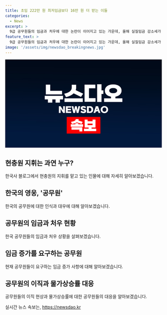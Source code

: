 ```yaml
---
title: 초임 222만 원 최저임금보다 16만 원 더 받는 이들
categories:
  - News
excerpt: >
  9급 공무원들의 임금과 처우에 대한 논란이 이어지고 있는 가운데, 올해 실질임금 감소세가 계속되고 있음이 나타났다. 최저임금에도 불구하고 공무원들의 월급은 낮은 수준에 그치고 있으며, 이로 인해 공무원 직업에 대한 선호도가 급속도로 낮아지는 추세이다. 이에 공무원노조는 정부에 공무원 임금 인상과 처우 개선을 요구하고 있으며, 이를 위해 서울 도심에서 촉구 행동을 전개할 예정이다. 이러한 요구는 공무원들뿐만 아니라 전체 노동자의 임금 결정에도 영향을 미치는 중요한 이슈로 부각되고 있다.
feature_text: >
  9급 공무원들의 임금과 처우에 대한 논란이 이어지고 있는 가운데, 올해 실질임금 감소세가 계속되고 있음이 나타났다. 최저임금에도 불구하고 공무원들의 월급은 낮은 수준에 그치고 있으며, 이로 인해 공무원 직업에 대한 선호도가 급속도로 낮아지는 추세이다. 이에 공무원노조는 정부에 공무원 임금 인상과 처우 개선을 요구하고 있으며, 이를 위해 서울 도심에서 촉구 행동을 전개할 예정이다. 이러한 요구는 공무원들뿐만 아니라 전체 노동자의 임금 결정에도 영향을 미치는 중요한 이슈로 부각되고 있다.
image: '/assets/img/newsdao_breakingnews.jpg'
---
```


<p><img src="/assets/img/newsdao_breakingnews.jpg" alt="firstkoreanews 속보" /></p>

<h2 data-ke-size="size26">현충원 지휘는 과연 누구?</h2>

<p data-ke-size="size16">한국사 블로그에서 현충원의 지휘를 맡고 있는 인물에 대해 자세히 알아보겠습니다.</p>

<h2 data-ke-size="size24">한국의 영웅, '공무원'</h2>

<p data-ke-size="size16">한국의 공무원에 대한 인식과 대우에 대해 알아보겠습니다.<p>

<h2 data-ke-size="size24">공무원의 임금과 처우 현황</h2>
<p data-ke-size="size16">한국 공무원들의 임금과 처우 상황을 살펴보겠습니다.</p>

<h2 data-ke-size="size24">임금 증가를 요구하는 공무원</h2>

<p data-ke-size="size16">현재 공무원들이 요구하는 임금 증가 사항에 대해 알아보겠습니다.</p>

<h2 data-ke-size="size24">공무원의 이직과 물가상승률 대응</h2>

<p data-ke-size="size16">공무원들의 이직 현상과 물가상승률에 대한 공무원들의 대응을 알아보겠습니다.</p>
실시간 뉴스 속보는, <a href="https://newsdao.kr" rel="dofollow">https://newsdao.kr</a>


